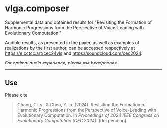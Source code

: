 # vlga.composer

Supplemental data and obtained results for "Revisiting the Formation of Harmonic Progressions from the Perspective of Voice-Leading with Evolutionary Computation."

Audible results, as presented in the paper, as well as examples of realizations by the first author, can be accessed respectively at https://e.cctcc.art/cec24vls and https://soundcloud.com/cec2024.

*For optimal audio experience, please use headphones.*

----------

## Use

Please cite

> Chang, C.-y., & Chen, Y.-p. (2024). Revisiting the Formation of Harmonic Progressions from the Perspective of Voice-Leading with Evolutionary Computation. In <i>Proceedings of 2024 IEEE Congress on Evolutionary Computation (CEC 2024)</i>. (doi pending)
